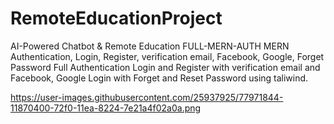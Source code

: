 # RemoteEducationProject
AI-Powered Chatbot &amp; Remote  Education
FULL-MERN-AUTH
MERN Authentication, Login, Register, verification email, Facebook, Google, Forget Password Full Authentication Login and Register with verification email and Facebook, Google Login with Forget and Reset Password using taliwind.


https://user-images.githubusercontent.com/25937925/77971844-11870400-72f0-11ea-8224-7e21a4f02a0a.png

